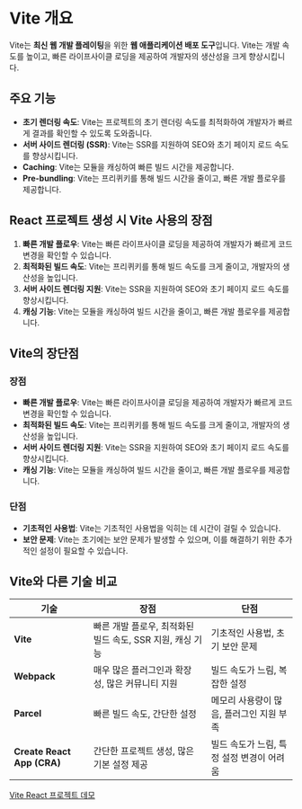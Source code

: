 # Vite 개요

Vite는 **최신 웹 개발 플레이팅**을 위한 **웹 애플리케이션 배포 도구**입니다. Vite는 개발 속도를 높이고, 빠른 라이프사이클 로딩을 제공하여 개발자의 생산성을 크게 향상시킵니다.

## 주요 기능

- **초기 렌더링 속도**: Vite는 프로젝트의 초기 렌더링 속도를 최적화하여 개발자가 빠르게 결과를 확인할 수 있도록 도와줍니다.
- **서버 사이드 렌더링 (SSR)**: Vite는 SSR를 지원하여 SEO와 초기 페이지 로드 속도를 향상시킵니다.
- **Caching**: Vite는 모듈을 캐싱하여 빠른 빌드 시간을 제공합니다.
- **Pre-bundling**: Vite는 프리퀴키를 통해 빌드 시간을 줄이고, 빠른 개발 플로우를 제공합니다.

## React 프로젝트 생성 시 Vite 사용의 장점

1. **빠른 개발 플로우**: Vite는 빠른 라이프사이클 로딩을 제공하여 개발자가 빠르게 코드 변경을 확인할 수 있습니다.
2. **최적화된 빌드 속도**: Vite는 프리퀴키를 통해 빌드 속도를 크게 줄이고, 개발자의 생산성을 높입니다.
3. **서버 사이드 렌더링 지원**: Vite는 SSR을 지원하여 SEO와 초기 페이지 로드 속도를 향상시킵니다.
4. **캐싱 기능**: Vite는 모듈을 캐싱하여 빌드 시간을 줄이고, 빠른 개발 플로우를 제공합니다.

## Vite의 장단점

### 장점

- **빠른 개발 플로우**: Vite는 빠른 라이프사이클 로딩을 제공하여 개발자가 빠르게 코드 변경을 확인할 수 있습니다.
- **최적화된 빌드 속도**: Vite는 프리퀴키를 통해 빌드 속도를 크게 줄이고, 개발자의 생산성을 높입니다.
- **서버 사이드 렌더링 지원**: Vite는 SSR을 지원하여 SEO와 초기 페이지 로드 속도를 향상시킵니다.
- **캐싱 기능**: Vite는 모듈을 캐싱하여 빌드 시간을 줄이고, 빠른 개발 플로우를 제공합니다.

### 단점

- **기초적인 사용법**: Vite는 기초적인 사용법을 익히는 데 시간이 걸릴 수 있습니다.
- **보안 문제**: Vite는 초기에는 보안 문제가 발생할 수 있으며, 이를 해결하기 위한 추가적인 설정이 필요할 수 있습니다.

## Vite와 다른 기술 비교

| 기술                       | 장점                                                      | 단점                                      |
| -------------------------- | --------------------------------------------------------- | ----------------------------------------- |
| **Vite**                   | 빠른 개발 플로우, 최적화된 빌드 속도, SSR 지원, 캐싱 기능 | 기초적인 사용법, 초기 보안 문제           |
| **Webpack**                | 매우 많은 플러그인과 확장성, 많은 커뮤니티 지원           | 빌드 속도가 느림, 복잡한 설정             |
| **Parcel**                 | 빠른 빌드 속도, 간단한 설정                               | 메모리 사용량이 많음, 플러그인 지원 부족  |
| **Create React App (CRA)** | 간단한 프로젝트 생성, 많은 기본 설정 제공                 | 빌드 속도가 느림, 특정 설정 변경이 어려움 |


[Vite React 프로젝트 데모](https://vite-react-project.netlify.app/)
